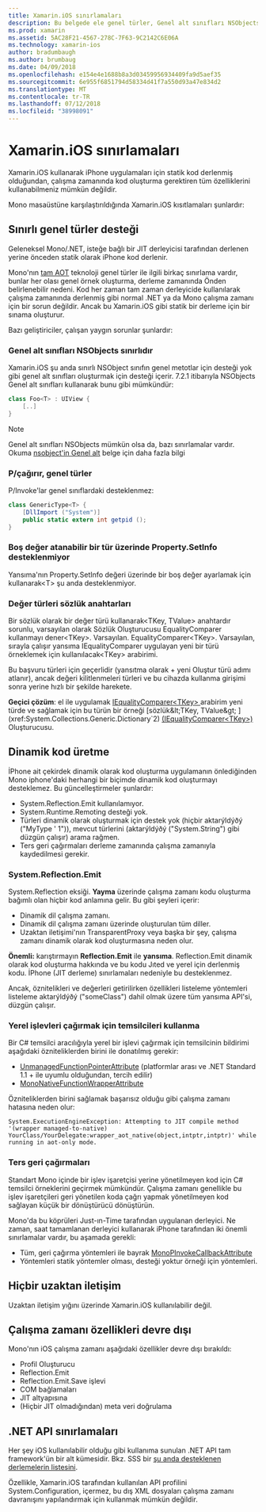 ```yaml
---
title: Xamarin.iOS sınırlamaları
description: Bu belgede ele genel türler, Genel alt sınıfları NSObjects, P/Invoke'lar genel nesneleri ve daha fazlası Xamarin.iOS, sınırlamaları açıklanmaktadır.
ms.prod: xamarin
ms.assetid: 5AC28F21-4567-278C-7F63-9C2142C6E06A
ms.technology: xamarin-ios
author: bradumbaugh
ms.author: brumbaug
ms.date: 04/09/2018
ms.openlocfilehash: e154e4e1688b8a3d03459956934409fa9d5aef35
ms.sourcegitcommit: 6e955f6851794d58334d41f7a550d93a47e834d2
ms.translationtype: MT
ms.contentlocale: tr-TR
ms.lasthandoff: 07/12/2018
ms.locfileid: "38998091"
---
```

# <a name="limitations-of-xamarinios"></a>Xamarin.iOS sınırlamaları

Xamarin.iOS kullanarak iPhone uygulamaları için statik kod derlenmiş olduğundan, çalışma zamanında kod oluşturma gerektiren tüm özelliklerini kullanabilmeniz mümkün değildir.

Mono masaüstüne karşılaştırıldığında Xamarin.iOS kısıtlamaları şunlardır:

 <a name="Limited_Generics_Support" />


## <a name="limited-generics-support"></a>Sınırlı genel türler desteği

Geleneksel Mono/.NET, isteğe bağlı bir JIT derleyicisi tarafından derlenen yerine önceden statik olarak iPhone kod derlenir.

Mono'nın [tam AOT](http://www.mono-project.com/docs/advanced/aot/#full-aot) teknoloji genel türler ile ilgili birkaç sınırlama vardır, bunlar her olası genel örnek oluşturma, derleme zamanında Önden belirlenebilir nedeni. Kod her zaman tam zaman derleyicide kullanılarak çalışma zamanında derlenmiş gibi normal .NET ya da Mono çalışma zamanı için bir sorun değildir. Ancak bu Xamarin.iOS gibi statik bir derleme için bir sınama oluşturur.

Bazı geliştiriciler, çalışan yaygın sorunlar şunlardır:

 <a name="Generic_Subclasses_of_NSObjects_are_limited" />


### <a name="generic-subclasses-of-nsobjects-are-limited"></a>Genel alt sınıfları NSObjects sınırlıdır

Xamarin.iOS şu anda sınırlı NSObject sınıfın genel metotlar için desteği yok gibi genel alt sınıfları oluşturmak için desteği içerir. 7.2.1 itibarıyla NSObjects Genel alt sınıfları kullanarak bunu gibi mümkündür:

```csharp
class Foo<T> : UIView {
    [..]
}
```

> [!NOTE]
> Genel alt sınıfları NSObjects mümkün olsa da, bazı sınırlamalar vardır. Okuma [nsobject'in Genel alt](~/ios/internals/api-design/nsobject-generics.md) belge için daha fazla bilgi



### <a name="pinvokes-in-generic-types"></a>P/çağırır, genel türler

P/Invoke'lar genel sınıflardaki desteklenmez:

```csharp
class GenericType<T> {
    [DllImport ("System")]
    public static extern int getpid ();
}
```

 <a name="Property.SetInfo_on_a_Nullable_Type_is_not_supported" />


### <a name="propertysetinfo-on-a-nullable-type-is-not-supported"></a>Boş değer atanabilir bir tür üzerinde Property.SetInfo desteklenmiyor

Yansıma'nın Property.SetInfo değeri üzerinde bir boş değer ayarlamak için kullanarak&lt;T&gt; şu anda desteklenmiyor.

 <a name="Value_types_as_Dictionary_Keys" />


### <a name="value-types-as-dictionary-keys"></a>Değer türleri sözlük anahtarları

Bir sözlük olarak bir değer türü kullanarak&lt;TKey, TValue&gt; anahtardır sorunlu, varsayılan olarak Sözlük Oluşturucusu EqualityComparer kullanmayı dener&lt;TKey&gt;. Varsayılan. EqualityComparer&lt;TKey&gt;. Varsayılan, sırayla çalışır yansıma IEqualityComparer uygulayan yeni bir türü örneklemek için kullanılacak&lt;TKey&gt; arabirimi.

Bu başvuru türleri için geçerlidir (yansıtma olarak + yeni Oluştur türü adımı atlanır), ancak değeri kilitlenmeleri türleri ve bu cihazda kullanma girişimi sonra yerine hızlı bir şekilde harekete.

 **Geçici çözüm**: el ile uygulamak [IEqualityComparer&lt;TKey&gt; ](xref:System.Collections.Generic.IEqualityComparer`1) arabirim yeni türde ve sağlamak için bu türün bir örneği [sözlük&lt;TKey, TValue&gt; ](xref:System.Collections.Generic.Dictionary`2) [(IEqualityComparer&lt;TKey&gt;)](xref:System.Collections.Generic.IEqualityComparer`1) Oluşturucusu.


 <a name="No_Dynamic_Code_Generation" />


## <a name="no-dynamic-code-generation"></a>Dinamik kod üretme

İPhone ait çekirdek dinamik olarak kod oluşturma uygulamanın önlediğinden Mono iphone'daki herhangi bir biçimde dinamik kod oluşturmayı desteklemez. Bu güncelleştirmeler şunlardır:

-  System.Reflection.Emit kullanılamıyor.
-  System.Runtime.Remoting desteği yok.
-  Türleri dinamik olarak oluşturmak için destek yok (hiçbir aktarýldýðý ("MyType ' 1")), mevcut türlerini (aktarýldýðý ("System.String") gibi düzgün çalışır) arama rağmen. 
-  Ters geri çağırmaları derleme zamanında çalışma zamanıyla kaydedilmesi gerekir.


 
 <a name="System.Reflection.Emit" />


### <a name="systemreflectionemit"></a>System.Reflection.Emit

System.Reflection eksiği. **Yayma** üzerinde çalışma zamanı kodu oluşturma bağımlı olan hiçbir kod anlamına gelir. Bu gibi şeyleri içerir:

-  Dinamik dil çalışma zamanı.
-  Dinamik dil çalışma zamanı üzerinde oluşturulan tüm diller.
-  Uzaktan iletişimi'nın TransparentProxy veya başka bir şey, çalışma zamanı dinamik olarak kod oluşturmasına neden olur. 


 **Önemli:** karıştırmayın **Reflection.Emit** ile **yansıma**. Reflection.Emit dinamik olarak kod oluşturma hakkında ve bu kodu Jıted ve yerel için derlenmiş kodu. İPhone (JIT derleme) sınırlamaları nedeniyle bu desteklenmez.

Ancak, öznitelikleri ve değerleri getirilirken özellikleri listeleme yöntemleri listeleme aktarýldýðý ("someClass") dahil olmak üzere tüm yansıma API'si, düzgün çalışır.

### <a name="using-delegates-to-call-native-functions"></a>Yerel işlevleri çağırmak için temsilcileri kullanma

Bir C# temsilci aracılığıyla yerel bir işlevi çağırmak için temsilcinin bildirimi aşağıdaki özniteliklerden birini ile donatılmış gerekir:

- [UnmanagedFunctionPointerAttribute](xref:System.Runtime.InteropServices.UnmanagedFunctionPointerAttribute) (platformlar arası ve .NET Standard 1.1 + ile uyumlu olduğundan, tercih edilir)
- [MonoNativeFunctionWrapperAttribute](https://developer.xamarin.com/api/type/ObjCRuntime.MonoNativeFunctionWrapperAttribute)

Özniteliklerden birini sağlamak başarısız olduğu gibi çalışma zamanı hatasına neden olur:

```
System.ExecutionEngineException: Attempting to JIT compile method '(wrapper managed-to-native) YourClass/YourDelegate:wrapper_aot_native(object,intptr,intptr)' while running in aot-only mode.
```
 
 <a name="Reverse_Callbacks" />


### <a name="reverse-callbacks"></a>Ters geri çağırmaları

Standart Mono içinde bir işlev işaretçisi yerine yönetilmeyen kod için C# temsilci örneklerini geçirmek mümkündür. Çalışma zamanı genellikle bu işlev işaretçileri geri yönetilen koda çağrı yapmak yönetilmeyen kod sağlayan küçük bir dönüştürücü dönüştürün.

Mono'da bu köprüleri Just-ın-Time tarafından uygulanan derleyici. Ne zaman, saat tamamlanan derleyici kullanarak iPhone tarafından iki önemli sınırlamalar vardır, bu aşamada gerekli:

-  Tüm, geri çağırma yöntemleri ile bayrak [MonoPInvokeCallbackAttribute](https://developer.xamarin.com/api/type/ObjCRuntime.MonoPInvokeCallbackAttribute) 
-  Yöntemleri statik yöntemler olması, desteği yoktur örneği için yöntemleri. 
 
<a name="No_Remoting" />

## <a name="no-remoting"></a>Hiçbir uzaktan iletişim

Uzaktan iletişim yığını üzerinde Xamarin.iOS kullanılabilir değil.


 <a name="Runtime_Disabled_Features" />


## <a name="runtime-disabled-features"></a>Çalışma zamanı özellikleri devre dışı

Mono'nın iOS çalışma zamanı aşağıdaki özellikler devre dışı bırakıldı:

-  Profil Oluşturucu
-  Reflection.Emit
-  Reflection.Emit.Save işlevi
-  COM bağlamaları
-  JIT altyapısına
-  (Hiçbir JIT olmadığından) meta veri doğrulama


 <a name=".NET_API_Limitations" />


## <a name="net-api-limitations"></a>.NET API sınırlamaları

Her şey iOS kullanılabilir olduğu gibi kullanıma sunulan .NET API tam framework'ün bir alt kümesidir. Bkz. SSS bir [şu anda desteklenen derlemelerin listesini](~/cross-platform/internals/available-assemblies.md).



Özellikle, Xamarin.iOS tarafından kullanılan API profilini System.Configuration, içermez, bu dış XML dosyaları çalışma zamanı davranışını yapılandırmak için kullanmak mümkün değildir.
